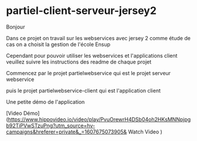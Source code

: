 # partiel-client-serveur-jersey2

Bonjour 

Dans ce projet on travail sur les webservices avec jersey 2 comme étude de cas on a choisit la gestion de l'école Ensup

Cependant pour pouvoir utiliser les webservices et l'applications client veuillez suivre les instructions des readme de chaque projet

Commencez par le projet partielwebservice qui est le projet serveur webservice

puis le projet partielwebservice-client qui est l'application client

Une petite démo de l'application

[Video Démo](https://www.hippovideo.io/video/play/PvuOrewrH4DSb04oh2HKsMNNpjpgb92TiPVwSTzuPng?utm_source=hv-campaigns&hreferer=private&_=1607675073905&
Watch Video
)
